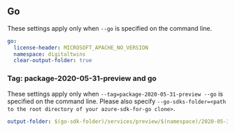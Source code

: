 ## Go

These settings apply only when `--go` is specified on the command line.

```yaml $(go)
go:
  license-header: MICROSOFT_APACHE_NO_VERSION
  namespace: digitaltwins
  clear-output-folder: true
```

### Tag: package-2020-05-31-preview and go

These settings apply only when `--tag=package-2020-05-31-preview --go` is specified on the command line.
Please also specify `--go-sdks-folder=<path to the root directory of your azure-sdk-for-go clone>`.

```yaml $(tag) == 'package-2020-05-31-preview' && $(go)
output-folder: $(go-sdk-folder)/services/preview/$(namespace)/2020-05-31/$(namespace)
```
